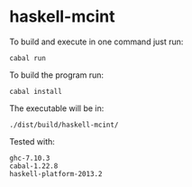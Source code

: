 # haskell-mcint

To build and execute in one command just run:

```
cabal run
```


To build the program run:

```
cabal install
```

The executable will be in:

```
./dist/build/haskell-mcint/
```

Tested with:

```
ghc-7.10.3
cabal-1.22.8
haskell-platform-2013.2
```
